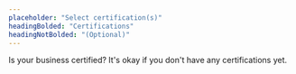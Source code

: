 ```yaml
---
placeholder: "Select certification(s)"
headingBolded: "Certifications"
headingNotBolded: "(Optional)"
---
```


Is your business certified? It's okay if you don't have any certifications yet.
